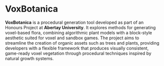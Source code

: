 # VoxBotanica
**VoxBotanica** is a procedural generation tool developed as part of an Honours Project at **Abertay University**. It explores methods for generating voxel-based flora, combining algorithmic plant models with a block-style aesthetic suited for voxel and sandbox games. The project aims to streamline the creation of organic assets such as trees and plants, providing developers with a flexible framework that produces visually consistent, game-ready voxel vegetation through procedural techniques inspired by natural growth systems.
